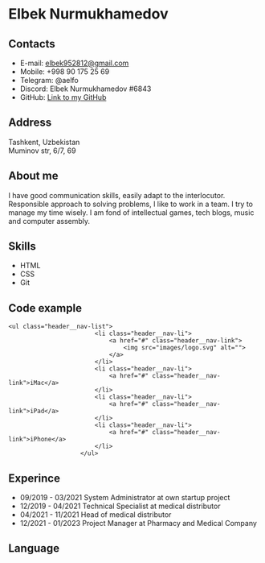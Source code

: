 # Elbek Nurmukhamedov

## Contacts
* E-mail: elbek952812@gmail.com
* Mobile: +998 90 175 25 69
* Telegram: @aelfo
* Discord: Elbek Nurmukhamedov #6843
* GitHub: [Link to my GitHub](https://github.com/elbek9528)

## Address
Tashkent, Uzbekistan  
Muminov str, 6/7, 69  

## About me
I have good communication skills, easily adapt to the interlocutor.
Responsible approach to solving problems, I like to work in a team. I try to manage my time wisely. 
I am fond of intellectual games, tech blogs, music and computer assembly.

## Skills

* HTML
* CSS
* Git

## Code example

```
<ul class="header__nav-list">
                        <li class="header__nav-li">
                            <a href="#" class="header__nav-link">
                                <img src="images/logo.svg" alt="">
                            </a>
                        </li>
                        <li class="header__nav-li">
                            <a href="#" class="header__nav-link">iMac</a>
                        </li>
                        <li class="header__nav-li">
                            <a href="#" class="header__nav-link">iPad</a>
                        </li>
                        <li class="header__nav-li">
                            <a href="#" class="header__nav-link">iPhone</a>
                        </li>
                    </ul> 
```

## Experince

* 09/2019 - 03/2021 System Administrator at own startup project 
* 12/2019 - 04/2021 Technical Specialist at medical distributor
* 04/2021 - 11/2021 Head of medical distributor
* 12/2021 - 01/2023 Project Manager at Pharmacy and Medical Company

## Language



